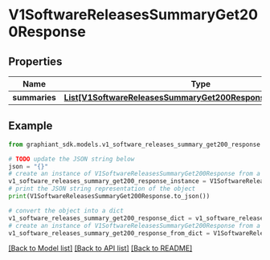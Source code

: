 # V1SoftwareReleasesSummaryGet200Response


## Properties

Name | Type | Description | Notes
------------ | ------------- | ------------- | -------------
**summaries** | [**List[V1SoftwareReleasesSummaryGet200ResponseSummariesInner]**](V1SoftwareReleasesSummaryGet200ResponseSummariesInner.md) |  | [optional] 

## Example

```python
from graphiant_sdk.models.v1_software_releases_summary_get200_response import V1SoftwareReleasesSummaryGet200Response

# TODO update the JSON string below
json = "{}"
# create an instance of V1SoftwareReleasesSummaryGet200Response from a JSON string
v1_software_releases_summary_get200_response_instance = V1SoftwareReleasesSummaryGet200Response.from_json(json)
# print the JSON string representation of the object
print(V1SoftwareReleasesSummaryGet200Response.to_json())

# convert the object into a dict
v1_software_releases_summary_get200_response_dict = v1_software_releases_summary_get200_response_instance.to_dict()
# create an instance of V1SoftwareReleasesSummaryGet200Response from a dict
v1_software_releases_summary_get200_response_from_dict = V1SoftwareReleasesSummaryGet200Response.from_dict(v1_software_releases_summary_get200_response_dict)
```
[[Back to Model list]](../README.md#documentation-for-models) [[Back to API list]](../README.md#documentation-for-api-endpoints) [[Back to README]](../README.md)


